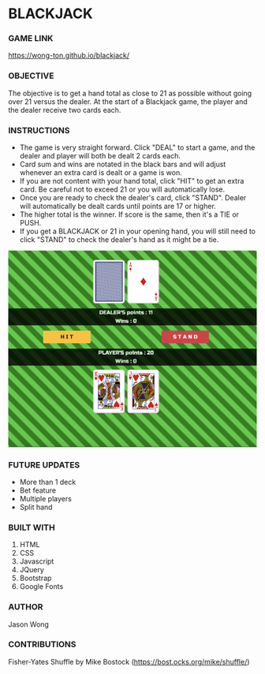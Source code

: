 # BLACKJACK

### GAME LINK
https://wong-ton.github.io/blackjack/

### OBJECTIVE
The objective is to get a hand total as close to 21 as possible without going over 21 versus the dealer. At the start of a Blackjack game, the player and the dealer receive two cards each.

### INSTRUCTIONS
- The game is very straight forward. Click "DEAL" to start a game, and the dealer and player will both be dealt 2 cards each.
- Card sum and wins are notated in the black bars and will adjust whenever an extra card is dealt or a game is won.
- If you are not content with your hand total, click "HIT" to get an extra card. Be careful not to exceed 21 or you will automatically lose.
- Once you are ready to check the dealer's card, click "STAND". Dealer will automatically be dealt cards until points are 17 or higher.
- The higher total is the winner. If score is the same, then it's a TIE or PUSH.
- If you get a BLACKJACK or 21 in your opening hand, you will still need to click "STAND" to check the dealer's hand as it might be a tie.

![](/images/wireframe.png)

### FUTURE UPDATES
- More than 1 deck
- Bet feature
- Multiple players
- Split hand

### BUILT WITH
1. HTML
2. CSS
3. Javascript
4. JQuery
5. Bootstrap
6. Google Fonts

### AUTHOR
Jason Wong

### CONTRIBUTIONS
Fisher-Yates Shuffle by Mike Bostock (https://bost.ocks.org/mike/shuffle/)
